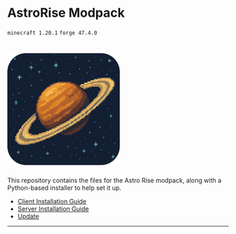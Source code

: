 # AstroRise Modpack

`minecraft 1.20.1` `forge 47.4.0`

![astro-rise-logo](astro-rise/astro-rise.png)
=======

This repository contains the files for the Astro Rise modpack, along with a Python-based installer to help set it up.

- [Client Installation Guide](docs/client-installation.md)
- [Server Installation Guide](docs/server-installation.md)
- [Update](docs/update.md)

---
